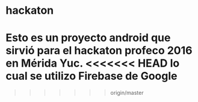 # hackaton
Esto es un proyecto android que sirvió para el hackaton profeco 2016 en Mérida Yuc.
<<<<<<< HEAD
lo cual se utilizo Firebase de Google
=======

>>>>>>> origin/master

